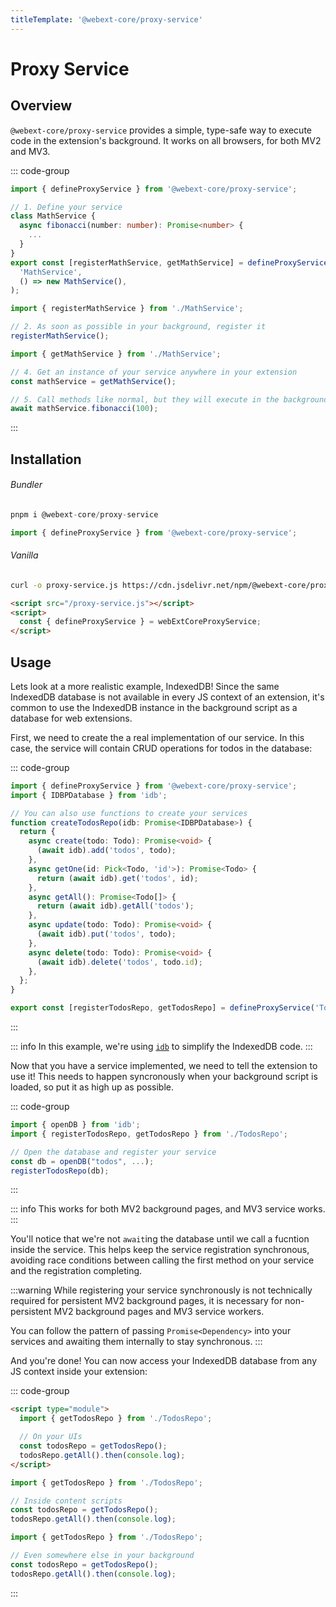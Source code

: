 ```yaml
---
titleTemplate: '@webext-core/proxy-service'
---
```


# Proxy Service

<ChipGroup>
  <Chip text="MV2" type="manifest" />
  <Chip text="MV3" type="manifest" />
  <Chip text="Chrome" type="browser" />
  <Chip text="Firefox" type="browser" />
  <Chip text="Safari" type="browser" />
</ChipGroup>

## Overview

`@webext-core/proxy-service` provides a simple, type-safe way to execute code in the extension's background. It works on all browsers, for both MV2 and MV3.

::: code-group

```ts [MathService.ts]
import { defineProxyService } from '@webext-core/proxy-service';

// 1. Define your service
class MathService {
  async fibonacci(number: number): Promise<number> {
    ...
  }
}
export const [registerMathService, getMathService] = defineProxyService(
  'MathService',
  () => new MathService(),
);
```

```ts [background.ts]
import { registerMathService } from './MathService';

// 2. As soon as possible in your background, register it
registerMathService();
```

```ts [anywhere-else.ts]
import { getMathService } from './MathService';

// 4. Get an instance of your service anywhere in your extension
const mathService = getMathService();

// 5. Call methods like normal, but they will execute in the background
await mathService.fibonacci(100);
```

:::

## Installation

###### Bundler

```ts
pnpm i @webext-core/proxy-service
```

```ts
import { defineProxyService } from '@webext-core/proxy-service';
```

###### Vanilla

```sh
curl -o proxy-service.js https://cdn.jsdelivr.net/npm/@webext-core/proxy-service/lib/index.global.js
```

```html
<script src="/proxy-service.js"></script>
<script>
  const { defineProxyService } = webExtCoreProxyService;
</script>
```

## Usage

Lets look at a more realistic example, IndexedDB! Since the same IndexedDB database is not available in every JS context of an extension, it's common to use the IndexedDB instance in the background script as a database for web extensions.

First, we need to create the a real implementation of our service. In this case, the service will contain CRUD operations for todos in the database:

::: code-group

```ts [TodosRepo.ts]
import { defineProxyService } from '@webext-core/proxy-service';
import { IDBPDatabase } from 'idb';

// You can also use functions to create your services
function createTodosRepo(idb: Promise<IDBPDatabase>) {
  return {
    async create(todo: Todo): Promise<void> {
      (await idb).add('todos', todo);
    },
    async getOne(id: Pick<Todo, 'id'>): Promise<Todo> {
      return (await idb).get('todos', id);
    },
    async getAll(): Promise<Todo[]> {
      return (await idb).getAll('todos');
    },
    async update(todo: Todo): Promise<void> {
      (await idb).put('todos', todo);
    },
    async delete(todo: Todo): Promise<void> {
      (await idb).delete('todos', todo.id);
    },
  };
}

export const [registerTodosRepo, getTodosRepo] = defineProxyService('TodosRepo', createTodosRepo);
```

:::

::: info
In this example, we're using [`idb`](https://www.npmjs.com/package/idb) to simplify the IndexedDB code.
:::

Now that you have a service implemented, we need to tell the extension to use it! This needs to happen syncronously when your background script is loaded, so put it as high up as possible.

::: code-group

```ts [background.ts]
import { openDB } from 'idb';
import { registerTodosRepo, getTodosRepo } from './TodosRepo';

// Open the database and register your service
const db = openDB("todos", ...);
registerTodosRepo(db);
```

:::

::: info
This works for both MV2 background pages, and MV3 service works.
:::

You'll notice that we're not `await`ing the database until we call a fucntion inside the service. This helps keep the service registration synchronous, avoiding race conditions between calling the first method on your service and the registration completing.

:::warning
While registering your service synchronously is not technically required for persistent MV2 background pages, it is necessary for non-persistent MV2 background pages and MV3 service workers.

You can follow the pattern of passing `Promise<Dependency>` into your services and awaiting them internally to stay synchronous.
:::

And you're done! You can now access your IndexedDB database from any JS context inside your extension:

::: code-group

```html [extension-page.html]
<script type="module">
  import { getTodosRepo } from './TodosRepo';

  // On your UIs
  const todosRepo = getTodosRepo();
  todosRepo.getAll().then(console.log);
</script>
```

```ts [content-script.ts]
import { getTodosRepo } from './TodosRepo';

// Inside content scripts
const todosRepo = getTodosRepo();
todosRepo.getAll().then(console.log);
```

```ts [background/some-helper.ts]
import { getTodosRepo } from './TodosRepo';

// Even somewhere else in your background
const todosRepo = getTodosRepo();
todosRepo.getAll().then(console.log);
```

:::
